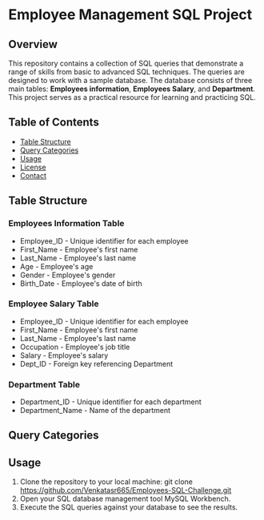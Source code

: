 # Employee Management SQL Project

## Overview

This repository contains a collection of SQL queries that demonstrate a range of skills from basic to advanced SQL techniques. The queries are designed to work with a sample database. The database consists of three main tables: **Employees information**, **Employees Salary**, and **Department**. This project serves as a practical resource for learning and practicing SQL.

## Table of Contents

- [Table Structure](#table-structure)
- [Query Categories](#query-categories)
- [Usage](#usage)
- [License](#license)
- [Contact](#contact)

## Table Structure

### Employees Information Table
- Employee_ID - Unique identifier for each employee
- First_Name - Employee's first name
- Last_Name - Employee's last name
- Age - Employee's age
- Gender - Employee's gender
- Birth_Date - Employee's date of birth

### Employee Salary Table
- Employee_ID - Unique identifier for each employee
- First_Name - Employee's first name
- Last_Name - Employee's last name
- Occupation - Employee's job title
- Salary - Employee's salary
- Dept_ID - Foreign key referencing Department

### Department Table
- Department_ID - Unique identifier for each department
- Department_Name - Name of the department

## Query Categories


## Usage
1. Clone the repository to your local machine: git clone https://github.com/Venkatasr665/Employees-SQL-Challenge.git
2. Open your SQL database management tool MySQL Workbench.
3. Execute the SQL queries against your database to see the results.



